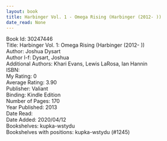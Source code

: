 ```yaml
---
layout: book
title: Harbinger Vol. 1 - Omega Rising (Harbinger (2012- ))
date_read: None
---
```


Book Id: 30247446<br />
Title: Harbinger Vol. 1: Omega Rising (Harbinger (2012- ))<br />
Author: Joshua Dysart<br />
Author l-f: Dysart, Joshua<br />
Additional Authors: Khari Evans, Lewis LaRosa, Ian Hannin<br />
ISBN: <br />
My Rating: 0<br />
Average Rating: 3.90<br />
Publisher: Valiant<br />
Binding: Kindle Edition<br />
Number of Pages: 170<br />
Year Published: 2013<br />
Date Read: <br />
Date Added: 2020/04/12<br />
Bookshelves: kupka-wstydu<br />
Bookshelves with positions: kupka-wstydu (#1245)<br />

